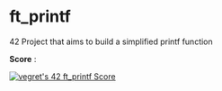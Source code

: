 # ft_printf
42 Project that aims to build a simplified printf function

**Score** : 

[![vegret's 42 ft_printf Score](https://badge42.vercel.app/api/v2/clalmqrmn00060fl8q4n24adz/project/2877701)](https://github.com/JaeSeoKim/badge42)
